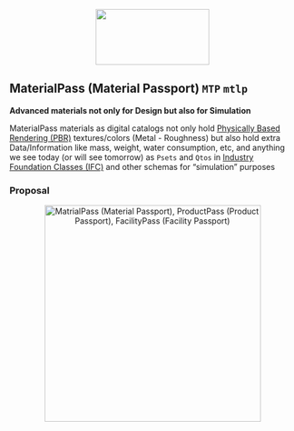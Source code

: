 <p align="center">
  <img width="200" height="98" src="https://github.com/IfcXtreme/MaterialPass/blob/master/asset/img/MaterialPass.png">
</p>

## MaterialPass (Material Passport) `MTP` `mtlp`
**Advanced materials not only for Design but also for Simulation**

MaterialPass materials as digital catalogs not only hold [Physically Based Rendering (PBR)](https://en.wikipedia.org/wiki/Physically_based_rendering) textures/colors (Metal - Roughness) but also hold extra Data/Information like mass, weight, water consumption, etc, and anything we see today (or will see tomorrow) as `Psets` and `Qtos` in [Industry Foundation Classes (IFC)](https://en.wikipedia.org/wiki/Industry_Foundation_Classes) and other schemas for “simulation” purposes

### Proposal

<p align="center">
  <img width="381" height="381" src="https://github.com/IfcXtreme/MaterialPass/blob/master/asset/img/MaterialPass%2C%20ProductPass%2C%20FacilityPass.png" alt="MatrialPass (Material Passport), ProductPass (Product Passport), FacilityPass (Facility Passport)">
</p>


